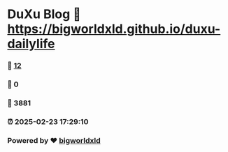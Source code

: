 # DuXu Blog :link: https://bigworldxld.github.io/duxu-dailylife 
### :page_facing_up: [12](https://bigworldxld.github.io/duxu-dailylife/tag.html) 
### :speech_balloon: 0 
### :hibiscus: 3881 
### :alarm_clock: 2025-02-23 17:29:10 
### Powered by :heart: [bigworldxld](https://bigworldxld.github.io/)
